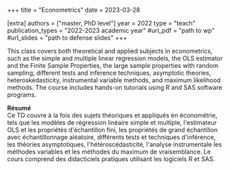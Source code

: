 +++
title = "Econometrics"
date = 2023-03-28

[extra]
authors = ["master, PhD level"]
year = 2022
type = "teach"
publication_types = "2022-2023 academic year"
#url_pdf = "path to wp"
#url_slides = "path to defense slides"
+++

This class covers both theoretical and applied subjects in econometrics, such as the simple and multiple linear regression models, the OLS estimator and the Finite Sample Properties, the large sample properties with random sampling, different tests and inference techniques, asymptotic theories, heteroskedasticity, instrumental variable methods, and maximum likelihood methods. The course includes hands-on tutorials using R and SAS software programs.


**Résumé**         
Ce TD couvre à la fois des sujets théoriques et appliqués en économétrie, tels que les modèles de régression linéaire simple et multiple, l'estimateur OLS et les propriétés d'échantillon fini, les propriétés de grand échantillon avec échantillonnage aléatoire, différents tests et techniques d'inférence, les théories asymptotiques, l'hétéroscédasticité, l'analyse instrumentale les méthodes variables et les méthodes du maximum de vraisemblance. Le cours comprend des didacticiels pratiques utilisant les logiciels R et SAS.